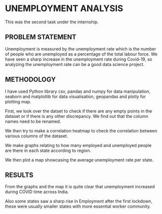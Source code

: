 # UNEMPLOYMENT ANALYSIS

This was the second task under the internship.


## PROBLEM STATEMENT

Unemployment is measured by the unemployment rate which is the number of people
who are unemployed as a percentage of the total labour force. We have seen a sharp
increase in the unemployment rate during Covid-19, so analyzing the unemployment rate
can be a good data science project. 


## METHODOLOGY

I have used Python library csv, pandas and numpy for data manipulation, seaborn and matplotlib for data visualisation, geopandas and plotly for plotting map.

First, we look over the datset to check if there are any empty points in the dataset or if there is any other discrepancy. We find out that the column names need to be renamed.

We then try to make a correlation heatmap to check the correlation between various columns of the dataset.

We make graphs relating to how many employed and unemployed people are there in each state according to region.

We then plot a map showcasing the average unemployment rate per state.


## RESULTS

From the graphs and the map it is quite clear that unemployment increased during COVID time across India.

Also some states saw a sharp rise in Employment after the first lockdown, these were usually smaller states with more essential worker community.
